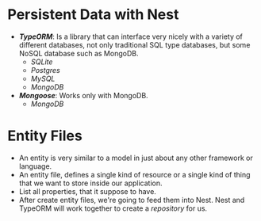 # Persistent Data with Nest

- **_TypeORM_**: Is a library that can interface very nicely with a variety of different databases, not only traditional SQL type databases, but some NoSQL database such as MongoDB.
  - _SQLite_
  - _Postgres_
  - _MySQL_
  - _MongoDB_
- **_Mongoose_**: Works only with MongoDB.
  - _MongoDB_

# Entity Files

- An entity is very similar to a model in just about any other framework or language.
- An entity file, defines a single kind of resource or a single kind of thing that we want to store inside our application.
- List all properties, that it suppose to have.
- After create entity files, we're going to feed them into Nest. Nest and TypeORM will work together to create a _repository_ for us.
